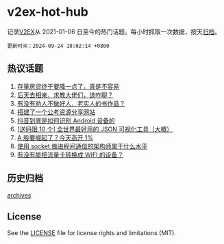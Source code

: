 # v2ex-hot-hub

 记录[V2EX](https://www.v2ex.com/)从 2021-01-06 日至今的热门话题。每小时抓取一次数据，按天[归档](archives)。

`更新时间：2024-09-24 18:02:14 +0800`

## 热议话题

1. [存量房贷终于要降一点了，真是不容易](https://www.v2ex.com/t/1075268)
1. [后天去相亲，求教大佬们，该咋聊？](https://www.v2ex.com/t/1075197)
1. [有没有劝人不做好人，老实人的书作品？](https://www.v2ex.com/t/1075340)
1. [搭建了一个公考资源分享网站](https://www.v2ex.com/t/1075302)
1. [抖音到底是如何识别 Android 设备的](https://www.v2ex.com/t/1075162)
1. [[送码限 10 个] 全世界最好用的 JSON 可视化工具（大概）](https://www.v2ex.com/t/1075250)
1. [A 股要崛起了？今天高开 1%](https://www.v2ex.com/t/1075277)
1. [使用 socket 做进程间通信的架构师属于什么水平](https://www.v2ex.com/t/1075187)
1. [有没有能把流量卡转换成 WIFI 的设备？](https://www.v2ex.com/t/1075221)

## 历史归档

[archives](archives)

## License

See the [LICENSE](LICENSE) file for license rights and limitations (MIT).
